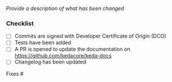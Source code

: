 <!-- Thank you for contributing!

     Read more about how you can contribute in our contribution guide:
     https://github.com/kedacore/keda/blob/master/CONTRIBUTING.md
-->

_Provide a description of what has been changed_

### Checklist

- [ ] Commits are signed with Developer Certificate of Origin (DCO)
- [ ] Tests have been added
- [ ] A PR is opened to update the documentation on https://github.com/kedacore/keda-docs
- [ ] Changelog has been updated

Fixes #

